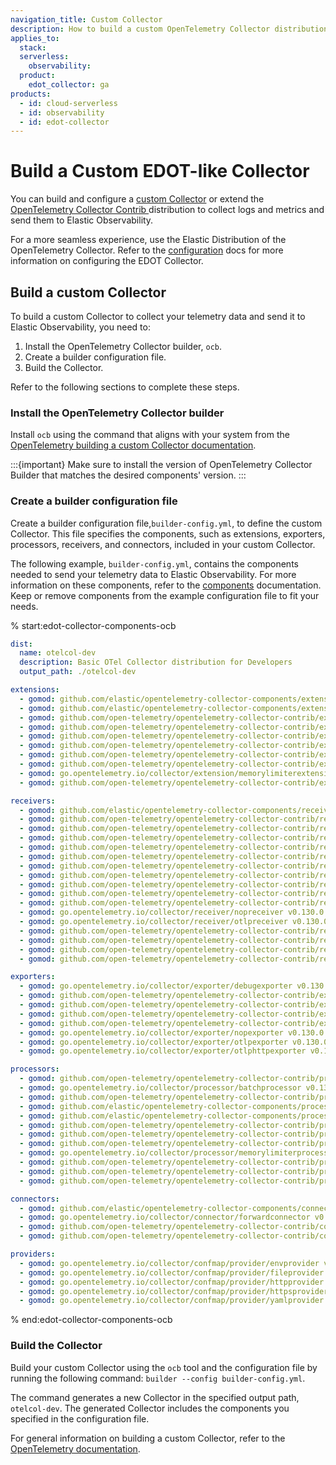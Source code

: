 ```yaml
---
navigation_title: Custom Collector
description: How to build a custom OpenTelemetry Collector distribution similar to EDOT.
applies_to:
  stack:
  serverless:
    observability:
  product:
    edot_collector: ga
products:
  - id: cloud-serverless
  - id: observability
  - id: edot-collector
---
```


# Build a Custom EDOT-like Collector

You can build and configure a [custom Collector](https://opentelemetry.io/docs/collector/custom-collector/) or extend the [OpenTelemetry Collector Contrib ](https://github.com/open-telemetry/opentelemetry-collector-contrib) distribution to collect logs and metrics and send them to Elastic Observability.

For a more seamless experience, use the Elastic Distribution of the OpenTelemetry Collector. Refer to the [configuration](/reference/edot-collector/config/index.md) docs for more information on configuring the EDOT Collector.

## Build a custom Collector

To build a custom Collector to collect your telemetry data and send it to Elastic Observability, you need to:

1. Install the OpenTelemetry Collector builder, `ocb`.
1. Create a builder configuration file.
1. Build the Collector.

Refer to the following sections to complete these steps.

### Install the OpenTelemetry Collector builder

Install `ocb` using the command that aligns with your system from the [OpenTelemetry building a custom Collector documentation](https://opentelemetry.io/docs/collector/custom-collector/#step-1---install-the-builder).

:::{important}
Make sure to install the version of OpenTelemetry Collector Builder that matches the desired components' version.
:::

### Create a builder configuration file

Create a builder configuration file,`builder-config.yml`, to define the custom Collector. This file specifies the components, such as extensions, exporters, processors, receivers, and connectors, included in your custom Collector.

The following example, `builder-config.yml`, contains the components needed to send your telemetry data to Elastic Observability. For more information on these components, refer to the [components](/reference/edot-collector/components.md) documentation. Keep or remove components from the example configuration file to fit your needs.

% start:edot-collector-components-ocb
``` yaml
dist:
  name: otelcol-dev
  description: Basic OTel Collector distribution for Developers
  output_path: ./otelcol-dev

extensions:
  - gomod: github.com/elastic/opentelemetry-collector-components/extension/apikeyauthextension v0.3.0
  - gomod: github.com/elastic/opentelemetry-collector-components/extension/apmconfigextension v0.5.0
  - gomod: github.com/open-telemetry/opentelemetry-collector-contrib/extension/bearertokenauthextension v0.130.0
  - gomod: github.com/open-telemetry/opentelemetry-collector-contrib/extension/storage/filestorage v0.130.0
  - gomod: github.com/open-telemetry/opentelemetry-collector-contrib/extension/healthcheckextension v0.130.0
  - gomod: github.com/open-telemetry/opentelemetry-collector-contrib/extension/healthcheckv2extension v0.130.0
  - gomod: github.com/open-telemetry/opentelemetry-collector-contrib/extension/k8sleaderelector v0.130.0
  - gomod: github.com/open-telemetry/opentelemetry-collector-contrib/extension/observer/k8sobserver v0.130.0
  - gomod: go.opentelemetry.io/collector/extension/memorylimiterextension v0.130.0
  - gomod: github.com/open-telemetry/opentelemetry-collector-contrib/extension/pprofextension v0.130.0

receivers:
  - gomod: github.com/elastic/opentelemetry-collector-components/receiver/elasticapmintakereceiver v0.2.0
  - gomod: github.com/open-telemetry/opentelemetry-collector-contrib/receiver/filelogreceiver v0.130.0
  - gomod: github.com/open-telemetry/opentelemetry-collector-contrib/receiver/hostmetricsreceiver v0.130.0
  - gomod: github.com/open-telemetry/opentelemetry-collector-contrib/receiver/httpcheckreceiver v0.130.0
  - gomod: github.com/open-telemetry/opentelemetry-collector-contrib/receiver/jaegerreceiver v0.130.0
  - gomod: github.com/open-telemetry/opentelemetry-collector-contrib/receiver/jmxreceiver v0.130.0
  - gomod: github.com/open-telemetry/opentelemetry-collector-contrib/receiver/k8sclusterreceiver v0.130.0
  - gomod: github.com/open-telemetry/opentelemetry-collector-contrib/receiver/k8sobjectsreceiver v0.130.0
  - gomod: github.com/open-telemetry/opentelemetry-collector-contrib/receiver/kafkareceiver v0.130.0
  - gomod: github.com/open-telemetry/opentelemetry-collector-contrib/receiver/kubeletstatsreceiver v0.130.0
  - gomod: github.com/open-telemetry/opentelemetry-collector-contrib/receiver/nginxreceiver v0.130.0
  - gomod: go.opentelemetry.io/collector/receiver/nopreceiver v0.130.0
  - gomod: go.opentelemetry.io/collector/receiver/otlpreceiver v0.130.0
  - gomod: github.com/open-telemetry/opentelemetry-collector-contrib/receiver/prometheusreceiver v0.130.0
  - gomod: github.com/open-telemetry/opentelemetry-collector-contrib/receiver/receivercreator v0.130.0
  - gomod: github.com/open-telemetry/opentelemetry-collector-contrib/receiver/redisreceiver v0.130.0
  - gomod: github.com/open-telemetry/opentelemetry-collector-contrib/receiver/zipkinreceiver v0.130.0

exporters:
  - gomod: go.opentelemetry.io/collector/exporter/debugexporter v0.130.0
  - gomod: github.com/open-telemetry/opentelemetry-collector-contrib/exporter/elasticsearchexporter v0.130.0
  - gomod: github.com/open-telemetry/opentelemetry-collector-contrib/exporter/fileexporter v0.130.0
  - gomod: github.com/open-telemetry/opentelemetry-collector-contrib/exporter/kafkaexporter v0.130.0
  - gomod: github.com/open-telemetry/opentelemetry-collector-contrib/exporter/loadbalancingexporter v0.130.0
  - gomod: go.opentelemetry.io/collector/exporter/nopexporter v0.130.0
  - gomod: go.opentelemetry.io/collector/exporter/otlpexporter v0.130.0
  - gomod: go.opentelemetry.io/collector/exporter/otlphttpexporter v0.130.0

processors:
  - gomod: github.com/open-telemetry/opentelemetry-collector-contrib/processor/attributesprocessor v0.130.0
  - gomod: go.opentelemetry.io/collector/processor/batchprocessor v0.130.0
  - gomod: github.com/open-telemetry/opentelemetry-collector-contrib/processor/cumulativetodeltaprocessor v0.130.0
  - gomod: github.com/elastic/opentelemetry-collector-components/processor/elasticinframetricsprocessor v0.16.0
  - gomod: github.com/elastic/opentelemetry-collector-components/processor/elastictraceprocessor v0.9.0
  - gomod: github.com/open-telemetry/opentelemetry-collector-contrib/processor/filterprocessor v0.130.0
  - gomod: github.com/open-telemetry/opentelemetry-collector-contrib/processor/geoipprocessor v0.130.0
  - gomod: github.com/open-telemetry/opentelemetry-collector-contrib/processor/k8sattributesprocessor v0.130.0
  - gomod: go.opentelemetry.io/collector/processor/memorylimiterprocessor v0.130.0
  - gomod: github.com/open-telemetry/opentelemetry-collector-contrib/processor/resourcedetectionprocessor v0.130.0
  - gomod: github.com/open-telemetry/opentelemetry-collector-contrib/processor/resourceprocessor v0.130.0
  - gomod: github.com/open-telemetry/opentelemetry-collector-contrib/processor/transformprocessor v0.130.0

connectors:
  - gomod: github.com/elastic/opentelemetry-collector-components/connector/elasticapmconnector v0.6.0
  - gomod: go.opentelemetry.io/collector/connector/forwardconnector v0.130.0
  - gomod: github.com/open-telemetry/opentelemetry-collector-contrib/connector/routingconnector v0.130.0
  - gomod: github.com/open-telemetry/opentelemetry-collector-contrib/connector/spanmetricsconnector v0.130.0

providers:
  - gomod: go.opentelemetry.io/collector/confmap/provider/envprovider v1.36.0
  - gomod: go.opentelemetry.io/collector/confmap/provider/fileprovider v1.36.0
  - gomod: go.opentelemetry.io/collector/confmap/provider/httpprovider v1.36.0
  - gomod: go.opentelemetry.io/collector/confmap/provider/httpsprovider v1.35.0
  - gomod: go.opentelemetry.io/collector/confmap/provider/yamlprovider v1.36.0
```
% end:edot-collector-components-ocb

### Build the Collector

Build your custom Collector using the `ocb` tool and the configuration file by running the following command: `builder --config builder-config.yml`.

The command generates a new Collector in the specified output path, `otelcol-dev`. The generated Collector includes the components you specified in the configuration file.

For general information on building a custom Collector, refer to the [OpenTelemetry documentation](https://opentelemetry.io/docs/collector/custom-collector/#step-1---install-the-builder).

